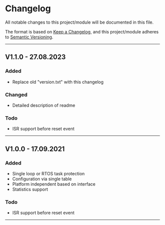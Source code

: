 # Changelog
All notable changes to this project/module will be documented in this file.

The format is based on [Keep a Changelog](https://keepachangelog.com/en/1.0.0/),
and this project/module adheres to [Semantic Versioning](https://semver.org/spec/v2.0.0.html).

---
## V1.1.0 - 27.08.2023

### Added
 - Replace old "version.txt" with this changelog

### Changed
 - Detailed description of readme

### Todo
 - ISR support before reset event

---
## V1.0.0 - 17.09.2021

### Added
 - Single loop or RTOS task protection
 - Configuration via single table
 - Platform independent based on interface
 - Statistics support

### Todo
 - ISR support before reset event
---